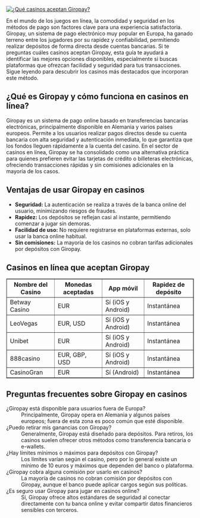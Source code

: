 [![¿Qué casinos aceptan Giropay?](https://123-caf.pages.dev/gitsignup.png)](https://vrmoo.ru/Bt82HjjY)

<p>En el mundo de los juegos en línea, la comodidad y seguridad en los métodos de pago son factores clave para una experiencia satisfactoria. Giropay, un sistema de pago electrónico muy popular en Europa, ha ganado terreno entre los jugadores por su rapidez y confiabilidad, permitiendo realizar depósitos de forma directa desde cuentas bancarias. Si te preguntas cuáles casinos aceptan Giropay, esta guía te ayudará a identificar las mejores opciones disponibles, especialmente si buscas plataformas que ofrezcan facilidad y seguridad para tus transacciones. Sigue leyendo para descubrir los casinos más destacados que incorporan este método.</p>  <h2>¿Qué es Giropay y cómo funciona en casinos en línea?</h2> <p>Giropay es un sistema de pago online basado en transferencias bancarias electrónicas, principalmente disponible en Alemania y varios países europeos. Permite a los usuarios realizar pagos directos desde su cuenta bancaria con alta seguridad y autenticación inmediata, lo que garantiza que los fondos lleguen rápidamente a la cuenta del casino. En el sector de casinos en línea, Giropay se ha consolidado como una alternativa práctica para quienes prefieren evitar las tarjetas de crédito o billeteras electrónicas, ofreciendo transacciones rápidas y sin comisiones adicionales en la mayoría de los casos.</p>  <h2>Ventajas de usar Giropay en casinos</h2> <ul>   <li><strong>Seguridad:</strong> La autenticación se realiza a través de la banca online del usuario, minimizando riesgos de fraudes.</li>   <li><strong>Rapidez:</strong> Los depósitos se reflejan casi al instante, permitiendo comenzar a jugar sin demoras.</li>   <li><strong>Facilidad de uso:</strong> No requiere registrarse en plataformas externas, solo usar la banca online habitual.</li>   <li><strong>Sin comisiones:</strong> La mayoría de los casinos no cobran tarifas adicionales por depósitos con Giropay.</li> </ul>  <h2>Casinos en línea que aceptan Giropay</h2> <table border="1" cellpadding="8" cellspacing="0">   <thead>     <tr>       <th>Nombre del Casino</th>       <th>Monedas aceptadas</th>       <th>App móvil</th>       <th>Rapidez de depósito</th>     </tr>   </thead>   <tbody>     <tr>       <td>Betway Casino</td>       <td>EUR</td>       <td>Sí (iOS y Android)</td>       <td>Instantánea</td>     </tr>     <tr>       <td>LeoVegas</td>       <td>EUR, USD</td>       <td>Sí (iOS y Android)</td>       <td>Instantánea</td>     </tr>     <tr>       <td>Unibet</td>       <td>EUR</td>       <td>Sí (iOS y Android)</td>       <td>Instantánea</td>     </tr>     <tr>       <td>888casino</td>       <td>EUR, GBP, USD</td>       <td>Sí (iOS y Android)</td>       <td>Instantánea</td>     </tr>     <tr>       <td>CasinoGran</td>       <td>EUR</td>       <td>Sí (Android)</td>       <td>Instantánea</td>     </tr>   </tbody> </table>  <h2>Preguntas frecuentes sobre Giropay en casinos</h2>  <dl>   <dt>¿Giropay está disponible para usuarios fuera de Europa?</dt>   <dd>Principalmente, Giropay opera en Alemania y algunos países europeos; fuera de esta zona es poco común que esté disponible.</dd>    <dt>¿Puedo retirar mis ganancias con Giropay?</dt>   <dd>Generalmente, Giropay está diseñado para depósitos. Para retiros, los casinos suelen ofrecer otros métodos como transferencia bancaria o e-wallets.</dd>    <dt>¿Hay límites mínimos o máximos para depósitos con Giropay?</dt>   <dd>Los límites varían según el casino, pero por lo general existe un mínimo de 10 euros y máximos que dependen del banco o plataforma.</dd>    <dt>¿Giropay cobra alguna comisión por usarlo en casinos?</dt>   <dd>La mayoría de casinos no cobran comisión por depósitos con Giropay, aunque el banco puede aplicar cargos según sus políticas.</dd>    <dt>¿Es seguro usar Giropay para jugar en casinos online?</dt>   <dd>Sí, Giropay ofrece altos estándares de seguridad al conectar directamente con tu banca online y evitar compartir datos financieros sensibles con terceros.</dd> </dl>